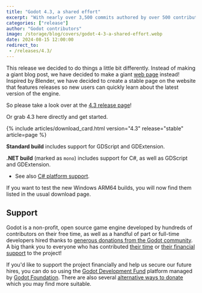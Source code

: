 ```yaml
---
title: "Godot 4.3, a shared effort"
excerpt: "With nearly over 3,500 commits authored by over 500 contributors, the latest Godot Engine release comes packed full of new features and improvements."
categories: ["release"]
author: "Godot contributors"
image: /storage/blog/covers/godot-4-3-a-shared-effort.webp
date: 2024-08-15 12:00:00
redirect_to:
 - /releases/4.3/
---
```


This release we decided to do things a little bit differently. Instead of making a giant blog post, we have decided to make a giant [web page](/releases/4.3/) instead! Inspired by Blender, we have decided to create a stable page on the website that features releases so new users can quickly learn about the latest version of the engine.

So please take a look over at the [4.3 release page](/releases/4.3/)!

Or grab 4.3 here directly and get started.

{% include articles/download_card.html version="4.3" release="stable" article=page %}

**Standard build** includes support for GDScript and GDExtension.

**.NET build** (marked as `mono`) includes support for C#, as well as GDScript and GDExtension.
- See also [C# platform support](https://docs.godotengine.org/en/latest/tutorials/scripting/c_sharp/index.html#c-platform-support).

If you want to test the new Windows ARM64 builds, you will now find them listed in the usual download page.

## Support

Godot is a non-profit, open source game engine developed by hundreds of contributors on their free time, as well as a handful of part or full-time developers hired thanks to [generous donations from the Godot community](https://fund.godotengine.org/). A big thank you to everyone who has contributed [their time](https://github.com/godotengine/godot/blob/master/AUTHORS.md) or [their financial support](https://github.com/godotengine/godot/blob/master/DONORS.md) to the project!

If you'd like to support the project financially and help us secure our future hires, you can do so using the [Godot Development Fund](https://fund.godotengine.org/) platform managed by [Godot Foundation](https://godot.foundation/). There are also several [alternative ways to donate](/donate) which you may find more suitable.
